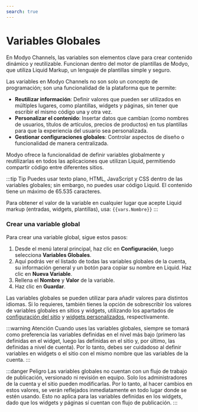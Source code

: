 ```yaml
---
search: true
---
```


# Variables Globales

En Modyo Channels, las variables son elementos clave para crear contenido dinámico y reutilizable. Funcionan dentro del motor de plantillas de Modyo, que utiliza Liquid Markup, un lenguaje de plantillas simple y seguro.

Las variables en Modyo Channels no son solo un concepto de programación; son una funcionalidad de la plataforma que te permite:
- **Reutilizar información**: Definir valores que pueden ser utilizados en múltiples lugares, como plantillas, widgets y páginas, sin tener que escribir el mismo código una y otra vez.
- **Personalizar el contenido**: Insertar datos que cambian (como nombres de usuarios, títulos de artículos, precios de productos) en tus plantillas para que la experiencia del usuario sea personalizada.
- **Gestionar configuraciones globales**: Controlar aspectos de diseño o funcionalidad de manera centralizada.

Modyo ofrece la funcionalidad de definir variables globalmente y reutilizarlas en todos las aplicaciones que utilizan Liquid, permitiendo compartir código entre diferentes sitios.

:::tip Tip
Puedes usar texto plano, HTML, JavaScript y CSS dentro de las variables globales; sin embargo, no puedes usar código Liquid. El contenido tiene un máximo de 65.535 caracteres.

Para obtener el valor de la variable en cualquier lugar que acepte Liquid markup (entradas, widgets, plantillas), usa: <span v-pre>`{{vars.Nombre}}`</span>
:::

### Crear una variable global

Para crear una variable global, sigue estos pasos:

1. Desde el menú lateral principal, haz clic en **Configuración**, luego selecciona **Variables Globales**.
2. Aquí podrás ver el listado de todas las variables globales de la cuenta, su información general y un botón para copiar su nombre en Liquid. Haz clic en **Nueva Variable**.
3. Rellena el **Nombre** y **Valor** de la variable.
4. Haz clic en **Guardar**.

Las variables globales se pueden utilizar para añadir valores para distintos idiomas. Si lo requieres, también tienes la opción de sobrescribir los valores de variables globales en sitios y widgets, utilizando los apartados de [configuración del sitio](/es/platform/channels/sites#variables-del-sitio) y [widgets personalizados](/es/platform/channels/widgets#variables-del-widget), respectivamente.

:::warning Atención
Cuando uses las variables globales, siempre se tomará como preferencia las variables definidas en el nivel más bajo (primero las definidas en el widget, luego las definidas en el sitio y, por último, las definidas a nivel de cuenta). Por lo tanto, debes ser cuidadoso al definir variables en widgets o el sitio con el mismo nombre que las variables de la cuenta.
:::

:::danger Peligro
Las variables globales no cuentan con un flujo de trabajo de publicación, versionado ni revisión en equipo. Solo los administradores de la cuenta y el sitio pueden modificarlas. Por lo tanto, al hacer cambios en estos valores, se verán reflejados inmediatamente en todo lugar donde se estén usando.
Esto no aplica para las variables definidas en los widgets, dado que los widgets y páginas sí cuentan con flujo de publicación.
:::
